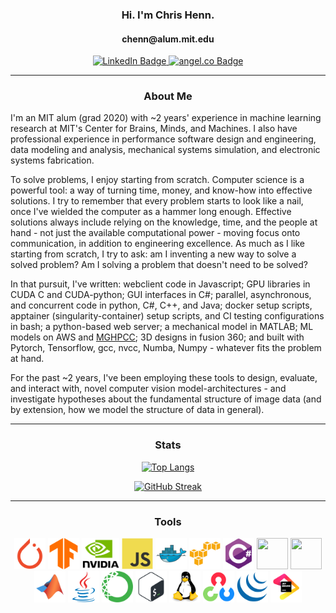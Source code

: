 <h3 align="center">Hi. I'm Chris Henn.</h3>
<h4 align="center">chenn@alum.mit.edu</h4>

<div id="badges" align="center">
  <a href="https://www.linkedin.com/in/christianhenn1000/">
    <img src="https://img.shields.io/badge/LinkedIn-blue?style=flat-square&logo=linkedin&logoColor=white" alt="LinkedIn Badge"/>
  </a>
  <a href="https://angel.co/u/christian-henn">
    <img src="https://img.shields.io/badge/angel.co-green?style=flat-square&logo=angellist&logoColor=white" alt="angel.co Badge"/>
  </a>
</div>

---

<div align="center">
  
  ### About Me
  
</div>

I'm an MIT alum (grad 2020) with ~2 years' experience in machine learning research at MIT's Center for Brains, Minds, and Machines. I also have professional experience in performance software design and engineering, data modeling and analysis, mechanical systems simulation, and electronic systems fabrication. 

To solve problems, I enjoy starting from scratch. Computer science is a powerful tool: a way of turning time, money, and know-how into effective solutions. I try to remember that every problem starts to look like a nail, once I've wielded the computer as a hammer long enough. Effective solutions always include relying on the knowledge, time, and the people at hand - not just the available computational power - moving focus onto communication, in addition to engineering excellence. As much as I like starting from scratch, I try to ask: am I inventing a new way to solve a solved problem? Am I solving a problem that doesn't need to be solved? 

In that pursuit, I've written: webclient code in Javascript; GPU libraries in CUDA C and CUDA-python; GUI interfaces in C#; parallel, asynchronous, and concurrent code in python, C#, C++, and Java; docker setup scripts, apptainer (singularity-container) setup scripts, and CI testing configurations in bash; a python-based web server; a mechanical model in MATLAB; ML models on AWS and [MGHPCC](https://www.mghpcc.org/); 3D designs in fusion 360; and built with Pytorch, Tensorflow, gcc, nvcc, Numba, Numpy - whatever fits the problem at hand.

For the past ~2 years, I've been employing these tools to design, evaluate, and interact with, novel computer vision model-architectures - and investigate hypotheses about the fundamental structure of image data (and by extension, how we model the structure of data in general). 

---

<div align="center">
  
  ### Stats
  
  [![Top Langs](https://github-readme-stats.vercel.app/api/top-langs/?username=chrishenn&layout=compact&theme=vision-friendly-dark)](https://github.com/anuraghazra/github-readme-stats)
  
 [![GitHub Streak](http://github-readme-streak-stats.herokuapp.com?user=chrishenn&theme=dark&background=000000)](https://git.io/streak-stats)
  
</div>

---

<div align="center"> 
  
  ### Tools
    
<img src="https://raw.githubusercontent.com/devicons/devicon/1119b9f84c0290e0f0b38982099a2bd027a48bf1/icons/pytorch/pytorch-original.svg" width="50" height="50"/> 
<img src="https://raw.githubusercontent.com/devicons/devicon/1119b9f84c0290e0f0b38982099a2bd027a48bf1/icons/tensorflow/tensorflow-original.svg" width="50" height="50"/> 
<img src="https://github.com/chrishenn/chrishenn/blob/main/doc/images/cuda2.png?raw=true" width="60" height="50"/> 
<img src="https://raw.githubusercontent.com/devicons/devicon/1119b9f84c0290e0f0b38982099a2bd027a48bf1/icons/javascript/javascript-original.svg" width="50" height="50"/> 
<img src="https://raw.githubusercontent.com/devicons/devicon/1119b9f84c0290e0f0b38982099a2bd027a48bf1/icons/docker/docker-original.svg" width="50" height="50"/> 
<img src="https://raw.githubusercontent.com/devicons/devicon/1119b9f84c0290e0f0b38982099a2bd027a48bf1/icons/amazonwebservices/amazonwebservices-original.svg" width="50" height="50"/> 
<img src="https://raw.githubusercontent.com/devicons/devicon/1119b9f84c0290e0f0b38982099a2bd027a48bf1/icons/csharp/csharp-original.svg" width="50" height="50"/> 
<img src="https://cdn.jsdelivr.net/gh/devicons/devicon/icons/c/c-original.svg" width="50" height="50"/>
<img src="https://cdn.jsdelivr.net/gh/devicons/devicon/icons/cplusplus/cplusplus-original.svg" width="50" height="50"/>    
<img src="https://raw.githubusercontent.com/devicons/devicon/1119b9f84c0290e0f0b38982099a2bd027a48bf1/icons/matlab/matlab-original.svg" width="50" height="50"/> 
<img src="https://raw.githubusercontent.com/devicons/devicon/1119b9f84c0290e0f0b38982099a2bd027a48bf1/icons/java/java-original.svg" width="50" height="50"/> 
<img src="https://raw.githubusercontent.com/devicons/devicon/1119b9f84c0290e0f0b38982099a2bd027a48bf1/icons/anaconda/anaconda-original.svg" width="50" height="50"/> 
<img src="https://raw.githubusercontent.com/devicons/devicon/1119b9f84c0290e0f0b38982099a2bd027a48bf1/icons/bash/bash-original.svg" width="50" height="50"/> 
<img src="https://raw.githubusercontent.com/devicons/devicon/1119b9f84c0290e0f0b38982099a2bd027a48bf1/icons/linux/linux-original.svg" width="50" height="50"/> 
<img src="https://raw.githubusercontent.com/devicons/devicon/1119b9f84c0290e0f0b38982099a2bd027a48bf1/icons/opencv/opencv-original.svg" width="50" height="50"/> 
  <img src="https://raw.githubusercontent.com/devicons/devicon/1119b9f84c0290e0f0b38982099a2bd027a48bf1/icons/jquery/jquery-original.svg" width="50" height="50"/> 
    <img src="https://raw.githubusercontent.com/devicons/devicon/1119b9f84c0290e0f0b38982099a2bd027a48bf1/icons/jetbrains/jetbrains-original.svg" width="50" height="50"/> 
         
</div>


